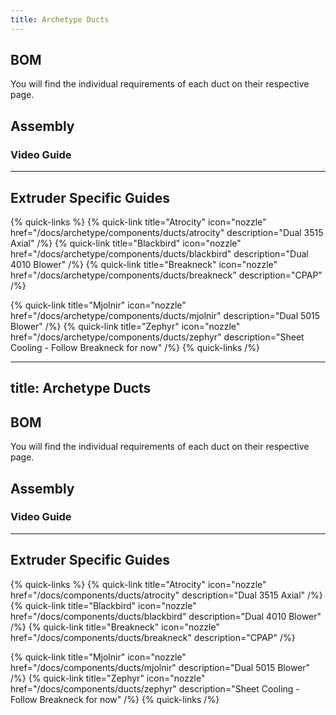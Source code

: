 ```yaml
---
title: Archetype Ducts
---
```


## BOM
You will find the individual requirements of each duct on their respective page.

## Assembly

### Video Guide

---

## Extruder Specific Guides

{% quick-links %}
{% quick-link title="Atrocity" icon="nozzle" href="/docs/archetype/components/ducts/atrocity" description="Dual 3515 Axial" /%}
{% quick-link title="Blackbird" icon="nozzle" href="/docs/archetype/components/ducts/blackbird" description="Dual 4010 Blower" /%}
{% quick-link title="Breakneck" icon="nozzle" href="/docs/archetype/components/ducts/breakneck" description="CPAP" /%}
<!-- {% quick-link title="Mantis" icon="nozzle" href="/docs/archetype//components/ducts/mantis" description="Sheet Cooling" /%} -->
{% quick-link title="Mjolnir" icon="nozzle" href="/docs/archetype/components/ducts/mjolnir" description="Dual 5015 Blower" /%}
{% quick-link title="Zephyr" icon="nozzle" href="/docs/archetype/components/ducts/zephyr" description="Sheet Cooling - Follow Breakneck for now" /%}
{% quick-links /%}

---
title: Archetype Ducts
---

## BOM
You will find the individual requirements of each duct on their respective page.

## Assembly

### Video Guide

---

## Extruder Specific Guides

{% quick-links %}
{% quick-link title="Atrocity" icon="nozzle" href="/docs/components/ducts/atrocity" description="Dual 3515 Axial" /%}
{% quick-link title="Blackbird" icon="nozzle" href="/docs/components/ducts/blackbird" description="Dual 4010 Blower" /%}
{% quick-link title="Breakneck" icon="nozzle" href="/docs/components/ducts/breakneck" description="CPAP" /%}
<!-- {% quick-link title="Mantis" icon="nozzle" href="/docs/components/ducts/mantis" description="Sheet Cooling" /%} -->
{% quick-link title="Mjolnir" icon="nozzle" href="/docs/components/ducts/mjolnir" description="Dual 5015 Blower" /%}
{% quick-link title="Zephyr" icon="nozzle" href="/docs/components/ducts/zephyr" description="Sheet Cooling - Follow Breakneck for now" /%}
{% quick-links /%}
